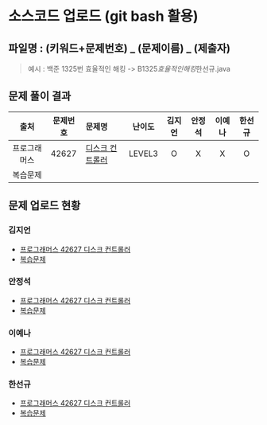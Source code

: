 # 소스코드 업로드 (git bash 활용)

## 파일명 : (키워드+문제번호) _ (문제이름) _ (제출자)

> 예시 : 백준 1325번 효율적인 해킹 -> B1325*효율적인해킹*한선규.java

## 문제 풀이 결과

<!-- Table -->

|출처|문제번호|문제명|난이도|김지언|안정석|이예나|한선규|
| :-: | :-: | :- | :-: | :-: | :-: | :-: | :-: |
|프로그래머스|42627|[디스크 컨트롤러](https://programmers.co.kr/learn/courses/30/lessons/42627)|LEVEL3|O|X|X|O|
|복습문제||||||||

## 문제 업로드 현황

### 김지언

- [프로그래머스 42627 디스크 컨트롤러](프로그래머스%2042627%20디스크%20컨트롤러/P42627_디스크컨트롤러_김지언.java)
- [복습문제]()

### 안정석

- [프로그래머스 42627 디스크 컨트롤러]()
- [복습문제]()

### 이예나

- [프로그래머스 42627 디스크 컨트롤러]()
- [복습문제]()

### 한선규

- [프로그래머스 42627 디스크 컨트롤러](https://github.com/S6-Daejeon4-Study/D4-4idiots-Study/blob/main/5%EC%A3%BC%EC%B0%A8/%ED%94%84%EB%A1%9C%EA%B7%B8%EB%9E%98%EB%A8%B8%EC%8A%A4%2042627%20%EB%94%94%EC%8A%A4%ED%81%AC%20%EC%BB%A8%ED%8A%B8%EB%A1%A4%EB%9F%AC/P42627_%EB%94%94%EC%8A%A4%ED%81%AC%EC%BB%A8%ED%8A%B8%EB%A1%A4%EB%9F%AC_%ED%95%9C%EC%84%A0%EA%B7%9C.java)
- [복습문제]()
